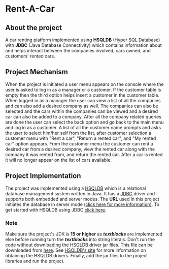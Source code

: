 # Rent-A-Car
## About the project
A car renting platform implemented using **HSQLDB** (Hyper SQL Database) with **JDBC** (Java Database Connectivity) which contains information about and helps interact between the companies involved, cars owned, and customers' rented cars.
## Project Mechanism
When the project is initiated a user menu appears on the console where the user is asked to log in as a manager or a customer. If the customer table is empty then the third option helps insert a customer in the customer table. When logged in as a manager the user can view a list of all the companies and can also add a desired company as well. The companies can also be selected and the cars within the companies can be viewed and a desired car can also be added to a company. After all the company related queries are done the user can select the back option and go back to the main menu and log in as a customer. A list of all the customer name prompts and asks the user to select him/her self from the list, after customer selection a customer menu with "Rent a car", "Return a rented car", and "My rented car" option appears. From the customer menu the customer can rent a desired car from a desired company, view the rented car along with the company it was rented from, and return the rented car. After a car is rented it will no longer appear on the list of cars available.
## Project Implementation
The project was implemented using a [HSQLDB](http://hsqldb.org/) which is a relational database management system written in Java. It has a [JDBC](https://en.wikipedia.org/wiki/Java_Database_Connectivity#:~:text=Java%20Database%20Connectivity%20(JDBC)%20is,Edition%20platform%2C%20from%20Oracle%20Corporation.) driver and supports both embedded and server modes. The **URL** used in this project initiates the database in server mode [(click here for more information)](https://razorsql.com/docs/help_hsqldb.html). To get started with HSQLDB using JDBC [click here](https://www.tutorialspoint.com/hsqldb/hsqldb_create_table.htm).
### Note
Make sure the project's JDK is **15 or higher** as ***textblocks*** are implemented else before running turn the ***textblocks*** into string literals. Don't run the code without downloading the HSQLDB driver jar files. This file can be downloaded from [here](https://sourceforge.net/projects/hsqldb/files/). See [HSQLDB's site](http://hsqldb.org/) for more information on obtaining the HSQLDB drivers. Finally, add the jar files to the project libraries and run the project.
